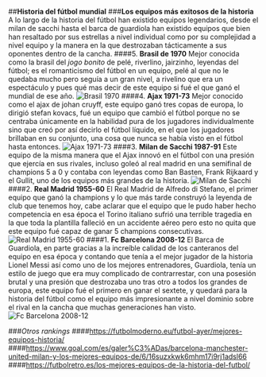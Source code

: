 ##**Historia del fútbol mundial**
###**Los equipos más exitosos de la historia**
A lo largo de la historia del fútbol han existido equipos legendarios, desde el milan de sacchi hasta el barca de guardiola han existido equipos que bien han resaltado por sus estrellas a nivel individual como por su complejidad a nivel equipo y la manera en la que destrozaban tácticamente a sus oponentes dentro de la cancha.
####5. **Brasil de 1970**
Mejor conocida como la brasil del *jogo bonito* de pelé, riverlino, jairzinho, leyendas del fútbol; es el romanticismo del fútbol en un equipo, pelé al que no le quedaba mucho pero seguía a un gran nivel, a rivelino que era un espectáculo y pues qué mas decir de este equipo si fué el que ganó el mundial de ese año.
![Brasil 1970](C:\Users\Andrés\Documents\Github\PrimerRepo\Brasil1970)
####4. **Ajax 1971-73**
Mejor conocido como el ajax de johan cruyff, este equipo ganó tres copas de europa, lo dirigió stefan kovacs, fué un equipo que cambió el fútbol porque no se centraba únicamente en la habilidad pura de los jugadores individualmente sino que creó por así decirlo el fútbol líquido, en el que los jugadores brillaban en su conjunto, una cosa que nunca se había visto en el fútbol hasta entonces.
![Ajax 1971-73](C:\Users\Andrés\Documents\Github\PrimerRepo\Ajax1971)
####3. **Milan de Sacchi 1987-91**
Este equipo de la misma manera que el Ajax innovó en el fútbol con una presión que ejercía en sus rivales, incluso goleó al real madrid en una semifinal de champions 5 a 0 y contaba con leyendas como Ban Basten, Frank Rijkaard y el Gullit, uno de los equipos más grandes de la historia.
![Milan de Sacchi](C:\Users\Andrés\Documents\Github\PrimerRepo\MilanSacchi)
####2. **Real Madrid 1955-60**
El Real Madrid de Alfredo di Stefano, el primer equipo que ganó la champions y lo que más tarde construyó la leyenda de club que tenemos hoy, cabe aclarar que el equipo que le pudo haber hecho competencia en esa época el Torino italiano sufrió una terrible tragedia en la que toda la plantilla falleció en un accidente aéreo pero esto no quita que este equipo fué capaz de ganar 5 champions consecutivas.
![Real Madrid 1955-60](C:\Users\Andrés\Documents\Github\PrimerRepo\Madriddistefano)
####1. **Fc Barcelona 2008-12**
El Barca de Guardiola, en parte gracias a la increíble calidad de los canteranos del equipo en esa época y contando que tenía a el mejor jugador de la historia Lionel Messi así como uno de los mejores entrenadores, Guardiola, tenía un estilo de juego que era muy complicado de contrarrestar, con una posesión brutal y una presión que destrozaba uno tras otro a todos los grandes de europa, este equipo fué el primero en ganar el sextete, y quedará para la historia del fútbol como el equipo más impresionante a nivel dominio sobre el rival en la cancha que muchas generaciones han visto.
![Fc Barcelona 2008-12](C:\Users\Andrés\Documents\Github\PrimerRepo\BarcaGuardiola)

###*Otros rankings*
####https://futbolmoderno.eu/futbol-ayer/mejores-equipos-historia/
####https://www.goal.com/es/galer%C3%ADas/barcelona-manchester-united-milan-y-los-mejores-equipos-de/6/16suzxkwk6mhm17i9rj1adsl66
####https://futbolretro.es/los-mejores-equipos-de-la-historia-del-futbol/